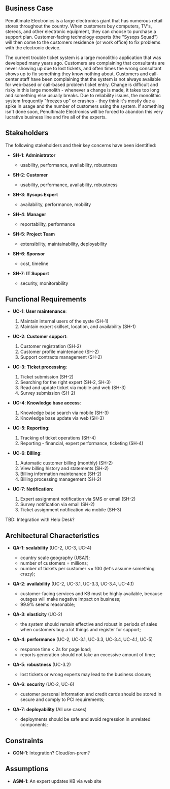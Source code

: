 ## Business Case

Penultimate Electronics is a large electronics giant that has numerous retail stores throughout the country. When customers buy computers, TV's, stereos, and other electronic equipment, they can choose to purchase a support plan. Customer-facing technology experts (the "Sysops Squad") will then come to the customers residence (or work office) to fix problems with the electronic device.

The current trouble ticket system is a large monolithic application that was developed many years ago. Customers are complaining that consultants are never showing up due to lost tickets, and often times the wrong consultant shows up to fix something they know nothing about. Customers and call-center staff have been complaining that the system is not always available for web-based or call-based problem ticket entry. Change is difficult and risky in this large monolith - whenever a change is made, it takes too long and something else usually breaks. Due to reliability issues, the monolithic system frequently "freezes up" or crashes - they think it's mostly due a spike in usage and the number of customers using the system. If something isn't done soon, Penultimate Electronics will be forced to abandon this very lucrative business line and fire all of the experts.

## Stakeholders
The following stakeholders and their key concerns have been identified:

- **SH-1**: **Administrator**
    - usability, performance, availability, robustness

- **SH-2**: **Customer**  
    - usability, performance, availability, robustness

- **SH-3**: **Sysops Expert**
    - availability, performance, mobility

- **SH-4**: **Manager**
    - reportability, performance

- **SH-5**: **Project Team**
    - extensibility, maintainability, deployability

- **SH-6**: **Sponsor**
    - cost, timeline

- **SH-7**: **IT Support**
    - security, monitorability

## Functional Requirements

- **UC-1**: **User maintenance**:
    1. Maintain internal users of the syste (SH-1)
    2. Maintain expert skillset, location, and availability (SH-1)

- **UC-2**: **Customer support**:
    1. Customer registration (SH-2)
    2. Customer profile maintenance (SH-2)
    3. Support contracts management (SH-2)

- **UC-3**: **Ticket processing**:
    1. Ticket submission (SH-2)
    2. Searching for the right expert (SH-2, SH-3)
    3. Read and update ticket via mobile and web (SH-3)
    4. Survey submission (SH-2)

- **UC-4**: **Knowledge base access**:
    1. Knowledge base search via mobile (SH-3)
    2. Knowledge base update via web (SH-3)

- **UC-5**: **Reporting**:
    1. Tracking of ticket operations (SH-4)
    2. Reporting - financial, expert performance, ticketing (SH-4)

- **UC-6**: **Billing**:
    1. Automatic customer billing (monthly) (SH-2)
    2. View billing history and statements (SH-2)
    3. Billing information maintenance (SH-2)
    4. Billing processing management (SH-2)

- **UC-7**: **Notification**:
    1. Expert assignment notification via SMS or email (SH-2)
    2. Survey notification via email (SH-2)
    3. Ticket assignment notification via mobile (SH-3)

TBD: Integration with Help Desk?

## Architectural Characteristics
- **QA-1**: **scalability** (UC-2, UC-3, UC-4)
    - country scale geography (USA?);
    - number of customers = millions;
    - number of tickets per customer <= 100 (let's assume something crazy);

- **QA-2**: **availability** (UC-2, UC-3.1, UC-3.3, UC-3.4, UC-4.1)
    - customer-facing services and KB must be highly available, because outages will make negative impact on business;
    - 99.9% seems reasonable;

- **QA-3**: **elasticity** (UC-2)
    - the system should remain effective and robust in periods of sales when customers buy a lot things and register for support;

- **QA-4**: **performance** (UC-2, UC-3.1, UC-3.3, UC-3.4, UC-4.1, UC-5)
    - response time < 2s for page load;
    - reports generation should not take an excessive amount of time;

- **QA-5**: **robustness** (UC-3.2)
    - lost tickets or wrong experts may lead to the business closure;

- **QA-6**: **security** (UC-2, UC-6)
    - customer personal information and credit cards should be stored in secure and comply to PCI requirements;

- **QA-7**: **deployability** (All use cases)
    - deployments should be safe and avoid regression in unrelated components;

## Constraints
- **CON-1**: Integration? Cloud/on-prem?

## Assumptions
- **ASM-1**: An expert updates KB via web site
